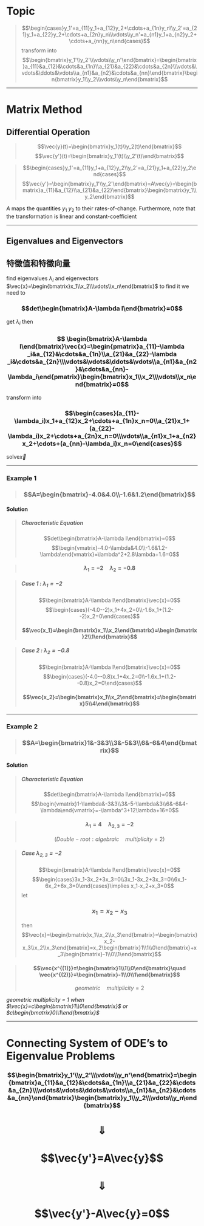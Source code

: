 # Topic
>$$\begin{cases}y_1'=a_{11}y_1+a_{12}y_2+\cdots+a_{1n}y_n\\y_2'=a_{21}y_1+a_{22}y_2+\cdots+a_{2n}y_n\\\vdots\\y_n'=a_{n1}y_1+a_{n2}y_2+\cdots+a_{nn}y_n\end{cases}$$
transform into
$$\begin{bmatrix}y_1'\\y_2'\\\vdots\\y_n'\end{bmatrix}=\begin{bmatrix}a_{11}&a_{12}&\cdots&a_{1n}\\a_{21}&a_{22}&\cdots&a_{2n}\\\vdots&\vdots&\ddots&\vdots\\a_{n1}&a_{n2}&\cdots&a_{nn}\end{bmatrix}\begin{bmatrix}y_1\\y_2\\\vdots\\y_n\end{bmatrix}$$
___

# Matrix Method
## Differential Operation
> $$\vec{y}(t)=\begin{bmatrix}y_1(t)\\y_2(t)\end{bmatrix}$$
> $$\vec{y'}(t)=\begin{bmatrix}y_1'(t)\\y_2'(t)\end{bmatrix}$$


>$$\begin{cases}y_1'=a_{11}y_1+a_{12}y_2\\y_2'=a_{21}y_1+a_{22}y_2\end{cases}$$
>$$\vec{y'}=\begin{bmatrix}y_1'\\y_2'\end{bmatrix}=A\vec{y}=\begin{bmatrix}a_{11}&a_{12}\\a_{21}&a_{22}\end{bmatrix}\begin{bmatrix}y_1\\y_2\end{bmatrix}$$

$A$ maps the quantities $y_1$ $y_2$ to their rates-of-change. Furthermore, note that the transformation is linear and constant-coefficient
___
## Eigenvalues and Eigenvectors
## 特徵值和特徵向量
find eigenvalues $\lambda_i$ and eigenvectors $\vec{x}=\begin{bmatrix}x_1\\x_2\\\vdots\\x_n\end{bmatrix}$
to find it 
we need to 
### $$det\begin{bmatrix}A-\lambda I\end{bmatrix}=0$$
get $\lambda _i$
then
### $$ \begin{bmatrix}A-\lambda I\end{bmatrix}\vec{x}=\begin{pmatrix}a_{11}-\lambda _i&a_{12}&\cdots&a_{1n}\\a_{21}&a_{22}-\lambda _i&\cdots&a_{2n}\\\vdots&\vdots&\ddots&\vdots\\a_{n1}&a_{n2}&\cdots&a_{nn}-\lambda_i\end{pmatrix}\begin{bmatrix}x_1\\x_2\\\vdots\\x_n\end{bmatrix}=0$$
transform into
### $$\begin{cases}(a_{11}-\lambda_i)x_1+a_{12}x_2+\cdots+a_{1n}x_n=0\\a_{21}x_1+(a_{22}-\lambda_i)x_2+\cdots+a_{2n}x_n=0\\\vdots\\a_{n1}x_1+a_{n2}x_2+\cdots+(a_{nn}-\lambda_i)x_n=0\end{cases}$$
solve$\vec{x}$
___

### Example 1
>### $$A=\begin{bmatrix}-4.0&4.0\\-1.6&1.2\end{bmatrix}$$

#### Solution
>##### Characteristic Equation
>$$det\begin{bmatrix}A-\lambda I\end{bmatrix}=0$$
>$$\begin{vmatrix}-4.0-\lambda&4.0\\-1.6&1.2-\lambda\end{vmatrix}=\lambda^2+2.8\lambda+1.6=0$$

>#### $$\lambda_1=-2\quad \lambda_2=-0.8 $$

>##### Case 1 : $\lambda_1=-2$
>$$\begin{bmatrix}A-\lambda I\end{bmatrix}\vec{x}=0$$
>$$\begin{cases}(-4.0--2)x_1+4x_2=0\\-1.6x_1+(1.2--2)x_2=0\end{cases}$$
>#### $$\vec{x_1}=\begin{bmatrix}x_1\\x_2\end{bmatrix}=\begin{bmatrix}2\\1\end{bmatrix}$$

>##### Case 2 : $\lambda_2=-0.8$
>$$\begin{bmatrix}A-\lambda I\end{bmatrix}\vec{x}=0$$
>$$\begin{cases}(-4.0--0.8)x_1+4x_2=0\\-1.6x_1+(1.2--0.8)x_2=0\end{cases}$$
>#### $$\vec{x_2}=\begin{bmatrix}x_1\\x_2\end{bmatrix}=\begin{bmatrix}5\\4\end{bmatrix}$$
___
### Example 2
>### $$A=\begin{bmatrix}1&-3&3\\3&-5&3\\6&-6&4\end{bmatrix}$$
#### Solution
>##### Characteristic Equation
>$$det\begin{bmatrix}A-\lambda I\end{bmatrix}=0$$
>$$\begin{vmatrix}1-\lambda&-3&3\\3&-5-\lambda&3\\6&-6&4-\lambda\end{vmatrix}=-\lambda^3+12\lambda+16=0$$

>#### $$\lambda_1=4\quad \lambda_{2,3}=-2$$
>$$(Double-root: algebraic\quad multiplicity = 2) $$

>##### Case $\lambda_{2,3}=-2$
>$$\begin{bmatrix}A-\lambda I\end{bmatrix}\vec{x}=0$$
>$$\begin{cases}3x_1-3x_2+3x_3=0\\3x_1-3x_2+3x_3=0\\6x_1-6x_2+6x_3=0\end{cases}\implies x_1-x_2+x_3=0$$
>let
>### $$x_1=x_2-x_3$$
>then
>$$\vec{x}=\begin{bmatrix}x_1\\x_2\\x_3\end{bmatrix}=\begin{bmatrix}x_2-x_3\\x_2\\x_3\end{bmatrix}=x_2\begin{bmatrix}1\\1\\0\end{bmatrix}+x_3\begin{bmatrix}-1\\0\\1\end{bmatrix}$$

>#### $$\vec{x^{(1)}}=\begin{bmatrix}1\\1\\0\end{bmatrix}\quad \vec{x^{(2)}}=\begin{bmatrix}-1\\0\\1\end{bmatrix}$$
>$$geometric\quad multiplicity = 2$$

*geometric multiplicity = 1 when $\vec{x}=c\begin{bmatrix}1\\0\end{bmatrix}$ or $c\begin{bmatrix}0\\1\end{bmatrix}$*
___
# Connecting System of ODE’s to Eigenvalue Problems
### $$\begin{bmatrix}y_1'\\y_2'\\\vdots\\y_n'\end{bmatrix}=\begin{bmatrix}a_{11}&a_{12}&\cdots&a_{1n}\\a_{21}&a_{22}&\cdots&a_{2n}\\\vdots&\vdots&\ddots&\vdots\\a_{n1}&a_{n2}&\cdots&a_{nn}\end{bmatrix}\begin{bmatrix}y_1\\y_2\\\vdots\\y_n\end{bmatrix}$$
# $$\Downarrow$$
# $$\vec{y'}=A\vec{y}$$
# $$\Downarrow$$
# $$\vec{y'}-A\vec{y}=0$$